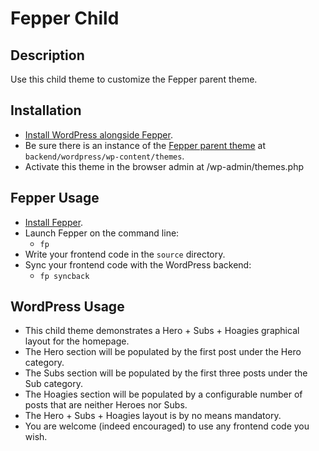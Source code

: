 # Fepper Child

## Description

Use this child theme to customize the Fepper parent theme.

## Installation

* [Install WordPress alongside Fepper](https://github.com/electric-eloquence/fepper-wordpress#user-content-wordpress-install).
* Be sure there is an instance of the [Fepper parent theme](https://wordpress.org/themes/fepper/) 
  at `backend/wordpress/wp-content/themes`.
* Activate this theme in the browser admin at /wp-admin/themes.php

## Fepper Usage

* [Install Fepper](https://github.com/electric-eloquence/fepper-wordpress#user-content-install).
* Launch Fepper on the command line:
  * `fp`
* Write your frontend code in the `source` directory.
* Sync your frontend code with the WordPress backend:
  * `fp syncback`

## WordPress Usage

* This child theme demonstrates a Hero + Subs + Hoagies graphical layout for the homepage.
* The Hero section will be populated by the first post under the Hero category.
* The Subs section will be populated by the first three posts under the Sub category.
* The Hoagies section will be populated by a configurable number of posts that are neither Heroes nor Subs.
* The Hero + Subs + Hoagies layout is by no means mandatory.
* You are welcome (indeed encouraged) to use any frontend code you wish.
